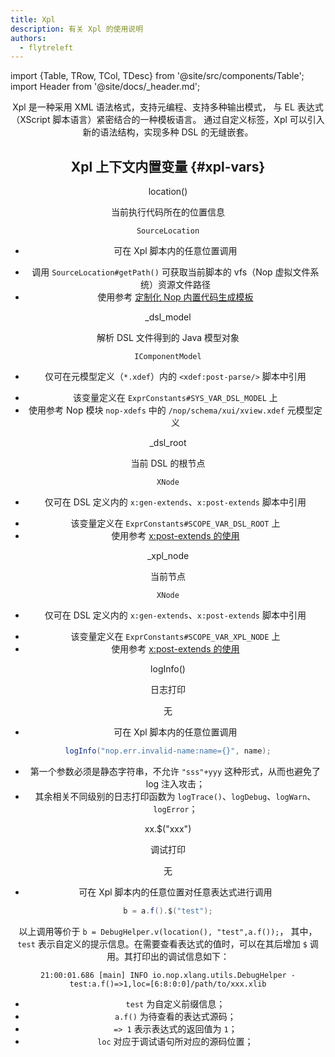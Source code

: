 ```yaml
---
title: Xpl
description: 有关 Xpl 的使用说明
authors:
  - flytreleft
---
```


import {Table, TRow, TCol, TDesc} from '@site/src/components/Table';
import Header from '@site/docs/\_header.md';

<Header />

Xpl 是一种采用 XML 语法格式，支持元编程、支持多种输出模式，
与 EL 表达式（XScript 脚本语言）紧密结合的一种模板语言。
通过自定义标签，Xpl 可以引入新的语法结构，实现多种 DSL 的无缝嵌套。

## Xpl 上下文内置变量 {#xpl-vars}

<Table head={['变量/函数', '变量名称', '（返回）值类型', '使用范围']}>

<!-- -->

<TRow><TCol id="xpl-var-location"> location() </TCol>

<TCol> 当前执行代码所在的位置信息 </TCol><TCol>

`SourceLocation`

</TCol><TCol>

- 可在 Xpl 脚本内的任意位置调用

</TCol><TDesc>

- 调用 `SourceLocation#getPath()` 可获取当前脚本的
  vfs（Nop 虚拟文件系统）资源文件路径
- 使用参考 [定制化 Nop 内置代码生成模板](/docs/practice/custom/#custom-nop-codegen-template)

</TDesc></TRow>

<!-- -->

<TRow><TCol id="xpl-var-dsl-model"> _dsl_model </TCol>

<TCol> 解析 DSL 文件得到的 Java 模型对象 </TCol><TCol>

`IComponentModel`

</TCol><TCol>

- 仅可在元模型定义（`*.xdef`）内的 `<xdef:post-parse/>` 脚本中引用

</TCol><TDesc>

- 该变量定义在 `ExprConstants#SYS_VAR_DSL_MODEL` 上
- 使用参考 Nop 模块 `nop-xdefs` 中的
  `/nop/schema/xui/xview.xdef` 元模型定义

</TDesc></TRow>

<!-- -->

<TRow><TCol id="xpl-var-dsl-root"> _dsl_root </TCol>

<TCol> 当前 DSL 的根节点 </TCol><TCol>

`XNode`

</TCol><TCol>

- 仅可在 DSL 定义内的 `x:gen-extends`、`x:post-extends` 脚本中引用

</TCol><TDesc>

- 该变量定义在 `ExprConstants#SCOPE_VAR_DSL_ROOT` 上
- 使用参考 [x:post-extends 的使用](/docs/practice/custom/#post-extends-usages)

</TDesc></TRow>

<!-- -->

<TRow><TCol id="xpl-var-xpl-node"> _xpl_node </TCol>

<TCol> 当前节点 </TCol><TCol>

`XNode`

</TCol><TCol>

- 仅可在 DSL 定义内的 `x:gen-extends`、`x:post-extends` 脚本中引用

</TCol><TDesc>

- 该变量定义在 `ExprConstants#SCOPE_VAR_XPL_NODE` 上
- 使用参考 [x:post-extends 的使用](/docs/practice/custom/#post-extends-usages)

</TDesc></TRow>

<!-- -->

<TRow><TCol id="xpl-var-logInfo"> logInfo() </TCol>

<TCol> 日志打印 </TCol><TCol>

无

</TCol><TCol>

- 可在 Xpl 脚本内的任意位置调用

</TCol><TDesc>

```java
logInfo("nop.err.invalid-name:name={}", name);
```

- 第一个参数必须是静态字符串，不允许 `"sss"+yyy` 这种形式，从而也避免了 log 注入攻击；
- 其余相关不同级别的日志打印函数为 `logTrace()`、`logDebug`、`logWarn`、`logError`；

</TDesc></TRow>

<!-- -->

<TRow><TCol id="xpl-var-debug"> xx.$("xxx") </TCol>

<TCol> 调试打印 </TCol><TCol>

无

</TCol><TCol>

- 可在 Xpl 脚本内的任意位置对任意表达式进行调用

</TCol><TDesc>

```java
b = a.f().$("test");
```

以上调用等价于 `b = DebugHelper.v(location(), "test",a.f());`，
其中，`test` 表示自定义的提示信息。在需要查看表达式的值时，可以在其后增加 `$`
调用。其打印出的调试信息如下：

```log
21:00:01.686 [main] INFO io.nop.xlang.utils.DebugHelper - test:a.f()=>1,loc=[6:8:0:0]/path/to/xxx.xlib
```

- `test` 为自定义前缀信息；
- `a.f()` 为待查看的表达式源码；
- `=> 1` 表示表达式的返回值为 `1`；
- `loc` 对应于调试语句所对应的源码位置；

</TDesc></TRow>

</Table>
